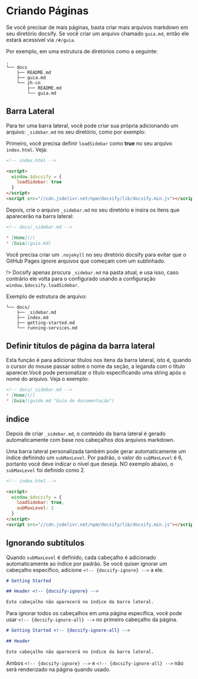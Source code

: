 # Criando Páginas

Se você precisar de mais páginas, basta criar mais arquivos markdown em seu diretório docsify. Se você criar um arquivo chamado `guia.md`,  então ele estará acessível via `/#/guia`.

Por exemplo, em uma estrutura de diretórios como a seguinte:

```text
.
└── docs
    ├── README.md
    ├── guia.md
    └── zh-cn
        ├── README.md
        └── guia.md
```


## Barra Lateral
Para ter uma barra lateral, você pode criar sua própria adicionando um arquivo: `_sidebar.md` no seu diretório, como por exemplo:

Primeiro, você precisa definir `loadSidebar` como **true** no seu arquivo ``index.html``. Veja:

```html
<!-- index.html -->

<script>
  window.$docsify = {
    loadSidebar: true
  }
</script>
<script src="//cdn.jsdelivr.net/npm/docsify/lib/docsify.min.js"></script>
```

Depois, crie o arquivo `_sidebar.md` no seu diretório e insira os itens que aparecerão na barra lateral:

```markdown
<!-- docs/_sidebar.md -->

* [Home](/)
* [Guia](guia.md)
```

Você precisa criar um `.nojekyll` no seu diretório docsify para evitar que o GitHub Pages ignore arquivos que começam com um sublinhado.

!> Docsify apenas procura `_sidebar.md` na pasta atual, e usa isso, caso contrário ele volta para o configurado usando a configuração `window.$docsify.loadSidebar`.

Exemplo de estrutura de arquivo:

```text
└── docs/
    ├── _sidebar.md
    ├── index.md
    ├── getting-started.md
    └── running-services.md
```


## Definir títulos de página da barra lateral

Esta função é para adicionar títulos nos itens da barra lateral, isto é, quando o cursor do mouse passar sobre o nome da seção, a leganda com o título aparecer.Você pode personalizar o título especificando uma string após o nome do arquivo. Veja o exemplo:

```markdown
<!-- docs/_sidebar.md -->
* [Home](/)
* [Guia](guide.md "Guia de documentação")
```

## índice

Depois de criar `_sidebar.md`, o conteúdo da barra lateral é gerado automaticamente com base nos cabeçalhos dos arquivos markdown.

Uma barra lateral personalizada também pode gerar automaticamente um índice definindo um `subMaxLevel`. Por padrão, o valor do `subMaxLevel` é 6, portanto você deve indicar o nível que deseja. NO exemplo abaixo, o `subMaxLevel` foi definido como 2.

```html
<!-- index.html -->

<script>
  window.$docsify = {
    loadSidebar: true,
    subMaxLevel: 2
  }
</script>
<script src="//cdn.jsdelivr.net/npm/docsify/lib/docsify.min.js"></script>
```

## Ignorando subtítulos

Quando `subMaxLevel` é definido, cada cabeçalho é adicionado automaticamente ao índice por padrão. Se você quiser ignorar um cabeçalho específico, adicione `<!-- {docsify-ignore} -->` a ele.

```markdown
# Getting Started

## Header <!-- {docsify-ignore} -->

Este cabeçalho não aparecerá no índice da barra lateral.
```

Para ignorar todos os cabeçalhos em uma página específica, você pode usar `<!-- {docsify-ignore-all} -->` no primeiro cabeçalho da página.

```markdown
# Getting Started <!-- {docsify-ignore-all} -->

## Header

Este cabeçalho não aparecerá no índice da barra lateral.
```

Ambos `<!-- {docsify-ignore} -->` e `<!-- {docsify-ignore-all} -->` não será renderizado na página quando usado.


